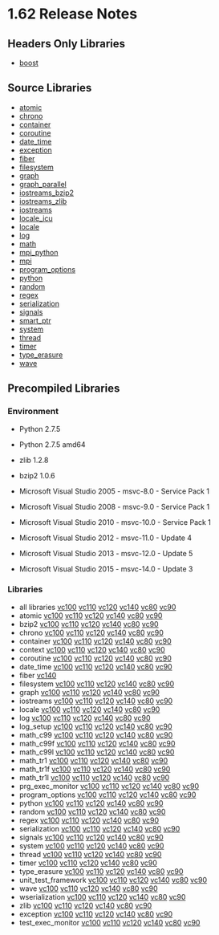 # 1.62 Release Notes

## Headers Only Libraries

- [boost](http://nuget.org/packages/boost/1.62.0.0)

## Source Libraries

- [atomic](http://nuget.org/packages/boost_atomic-src/1.62.0.0)
- [chrono](http://nuget.org/packages/boost_chrono-src/1.62.0.0)
- [container](http://nuget.org/packages/boost_container-src/1.62.0.0)
- [coroutine](http://nuget.org/packages/boost_coroutine-src/1.62.0.0)
- [date_time](http://nuget.org/packages/boost_date_time-src/1.62.0.0)
- [exception](http://nuget.org/packages/boost_exception-src/1.62.0.0)
- [fiber](http://nuget.org/packages/boost_fiber-src/1.62.0.0)
- [filesystem](http://nuget.org/packages/boost_filesystem-src/1.62.0.0)
- [graph](http://nuget.org/packages/boost_graph-src/1.62.0.0)
- [graph_parallel](http://nuget.org/packages/boost_graph_parallel-src/1.62.0.0)
- [iostreams_bzip2](http://nuget.org/packages/boost_iostreams_bzip2-src/1.62.0.0)
- [iostreams_zlib](http://nuget.org/packages/boost_iostreams_zlib-src/1.62.0.0)
- [iostreams](http://nuget.org/packages/boost_iostreams-src/1.62.0.0)
- [locale_icu](http://nuget.org/packages/boost_locale_icu-src/1.62.0.0)
- [locale](http://nuget.org/packages/boost_locale-src/1.62.0.0)
- [log](http://nuget.org/packages/boost_log-src/1.62.0.0)
- [math](http://nuget.org/packages/boost_math-src/1.62.0.0)
- [mpi_python](http://nuget.org/packages/boost_mpi_python-src/1.62.0.0)
- [mpi](http://nuget.org/packages/boost_mpi-src/1.62.0.0)
- [program_options](http://nuget.org/packages/boost_program_options-src/1.62.0.0)
- [python](http://nuget.org/packages/boost_python-src/1.62.0.0)
- [random](http://nuget.org/packages/boost_random-src/1.62.0.0)
- [regex](http://nuget.org/packages/boost_regex-src/1.62.0.0)
- [serialization](http://nuget.org/packages/boost_serialization-src/1.62.0.0)
- [signals](http://nuget.org/packages/boost_signals-src/1.62.0.0)
- [smart_ptr](http://nuget.org/packages/boost_smart_ptr-src/1.62.0.0)
- [system](http://nuget.org/packages/boost_system-src/1.62.0.0)
- [thread](http://nuget.org/packages/boost_thread-src/1.62.0.0)
- [timer](http://nuget.org/packages/boost_timer-src/1.62.0.0)
- [type_erasure](http://nuget.org/packages/boost_type_erasure-src/1.62.0.0)
- [wave](http://nuget.org/packages/boost_wave-src/1.62.0.0)

## Precompiled Libraries

### Environment

- Python 2.7.5
- Python 2.7.5 amd64
- zlib 1.2.8
- bzip2 1.0.6

- Microsoft Visual Studio 2005 - msvc-8.0 - Service Pack 1
- Microsoft Visual Studio 2008 - msvc-9.0 - Service Pack 1
- Microsoft Visual Studio 2010 - msvc-10.0 - Service Pack 1
- Microsoft Visual Studio 2012 - msvc-11.0 - Update 4
- Microsoft Visual Studio 2013 - msvc-12.0 - Update 5
- Microsoft Visual Studio 2015 - msvc-14.0 - Update 3

### Libraries

- all libraries [vc100](http://nuget.org/packages/boost-vc100/1.62.0.0) [vc110](http://nuget.org/packages/boost-vc110/1.62.0.0) [vc120](http://nuget.org/packages/boost-vc120/1.62.0.0) [vc140](http://nuget.org/packages/boost-vc140/1.62.0.0) [vc80](http://nuget.org/packages/boost-vc80/1.62.0.0) [vc90](http://nuget.org/packages/boost-vc90/1.62.0.0)
- atomic [vc100](http://nuget.org/packages/boost_atomic-vc100/1.62.0.0) [vc110](http://nuget.org/packages/boost_atomic-vc110/1.62.0.0) [vc120](http://nuget.org/packages/boost_atomic-vc120/1.62.0.0) [vc140](http://nuget.org/packages/boost_atomic-vc140/1.62.0.0) [vc80](http://nuget.org/packages/boost_atomic-vc80/1.62.0.0) [vc90](http://nuget.org/packages/boost_atomic-vc90/1.62.0.0)
- bzip2 [vc100](http://nuget.org/packages/boost_bzip2-vc100/1.62.0.0) [vc110](http://nuget.org/packages/boost_bzip2-vc110/1.62.0.0) [vc120](http://nuget.org/packages/boost_bzip2-vc120/1.62.0.0) [vc140](http://nuget.org/packages/boost_bzip2-vc140/1.62.0.0) [vc80](http://nuget.org/packages/boost_bzip2-vc80/1.62.0.0) [vc90](http://nuget.org/packages/boost_bzip2-vc90/1.62.0.0)
- chrono [vc100](http://nuget.org/packages/boost_chrono-vc100/1.62.0.0) [vc110](http://nuget.org/packages/boost_chrono-vc110/1.62.0.0) [vc120](http://nuget.org/packages/boost_chrono-vc120/1.62.0.0) [vc140](http://nuget.org/packages/boost_chrono-vc140/1.62.0.0) [vc80](http://nuget.org/packages/boost_chrono-vc80/1.62.0.0) [vc90](http://nuget.org/packages/boost_chrono-vc90/1.62.0.0)
- container [vc100](http://nuget.org/packages/boost_container-vc100/1.62.0.0) [vc110](http://nuget.org/packages/boost_container-vc110/1.62.0.0) [vc120](http://nuget.org/packages/boost_container-vc120/1.62.0.0) [vc140](http://nuget.org/packages/boost_container-vc140/1.62.0.0) [vc80](http://nuget.org/packages/boost_container-vc80/1.62.0.0) [vc90](http://nuget.org/packages/boost_container-vc90/1.62.0.0)
- context [vc100](http://nuget.org/packages/boost_context-vc100/1.62.0.0) [vc110](http://nuget.org/packages/boost_context-vc110/1.62.0.0) [vc120](http://nuget.org/packages/boost_context-vc120/1.62.0.0) [vc140](http://nuget.org/packages/boost_context-vc140/1.62.0.0) [vc80](http://nuget.org/packages/boost_context-vc80/1.62.0.0) [vc90](http://nuget.org/packages/boost_context-vc90/1.62.0.0)
- coroutine [vc100](http://nuget.org/packages/boost_coroutine-vc100/1.62.0.0) [vc110](http://nuget.org/packages/boost_coroutine-vc110/1.62.0.0) [vc120](http://nuget.org/packages/boost_coroutine-vc120/1.62.0.0) [vc140](http://nuget.org/packages/boost_coroutine-vc140/1.62.0.0) [vc80](http://nuget.org/packages/boost_coroutine-vc80/1.62.0.0) [vc90](http://nuget.org/packages/boost_coroutine-vc90/1.62.0.0)
- date_time [vc100](http://nuget.org/packages/boost_date_time-vc100/1.62.0.0) [vc110](http://nuget.org/packages/boost_date_time-vc110/1.62.0.0) [vc120](http://nuget.org/packages/boost_date_time-vc120/1.62.0.0) [vc140](http://nuget.org/packages/boost_date_time-vc140/1.62.0.0) [vc80](http://nuget.org/packages/boost_date_time-vc80/1.62.0.0) [vc90](http://nuget.org/packages/boost_date_time-vc90/1.62.0.0)
- fiber [vc140](http://nuget.org/packages/boost_fiber-vc140/1.62.0.0)
- filesystem [vc100](http://nuget.org/packages/boost_filesystem-vc100/1.62.0.0) [vc110](http://nuget.org/packages/boost_filesystem-vc110/1.62.0.0) [vc120](http://nuget.org/packages/boost_filesystem-vc120/1.62.0.0) [vc140](http://nuget.org/packages/boost_filesystem-vc140/1.62.0.0) [vc80](http://nuget.org/packages/boost_filesystem-vc80/1.62.0.0) [vc90](http://nuget.org/packages/boost_filesystem-vc90/1.62.0.0)
- graph [vc100](http://nuget.org/packages/boost_graph-vc100/1.62.0.0) [vc110](http://nuget.org/packages/boost_graph-vc110/1.62.0.0) [vc120](http://nuget.org/packages/boost_graph-vc120/1.62.0.0) [vc140](http://nuget.org/packages/boost_graph-vc140/1.62.0.0) [vc80](http://nuget.org/packages/boost_graph-vc80/1.62.0.0) [vc90](http://nuget.org/packages/boost_graph-vc90/1.62.0.0)
- iostreams [vc100](http://nuget.org/packages/boost_iostreams-vc100/1.62.0.0) [vc110](http://nuget.org/packages/boost_iostreams-vc110/1.62.0.0) [vc120](http://nuget.org/packages/boost_iostreams-vc120/1.62.0.0) [vc140](http://nuget.org/packages/boost_iostreams-vc140/1.62.0.0) [vc80](http://nuget.org/packages/boost_iostreams-vc80/1.62.0.0) [vc90](http://nuget.org/packages/boost_iostreams-vc90/1.62.0.0)
- locale [vc100](http://nuget.org/packages/boost_locale-vc100/1.62.0.0) [vc110](http://nuget.org/packages/boost_locale-vc110/1.62.0.0) [vc120](http://nuget.org/packages/boost_locale-vc120/1.62.0.0) [vc140](http://nuget.org/packages/boost_locale-vc140/1.62.0.0) [vc80](http://nuget.org/packages/boost_locale-vc80/1.62.0.0) [vc90](http://nuget.org/packages/boost_locale-vc90/1.62.0.0)
- log [vc100](http://nuget.org/packages/boost_log-vc100/1.62.0.0) [vc110](http://nuget.org/packages/boost_log-vc110/1.62.0.0) [vc120](http://nuget.org/packages/boost_log-vc120/1.62.0.0) [vc140](http://nuget.org/packages/boost_log-vc140/1.62.0.0) [vc80](http://nuget.org/packages/boost_log-vc80/1.62.0.0) [vc90](http://nuget.org/packages/boost_log-vc90/1.62.0.0)
- log_setup [vc100](http://nuget.org/packages/boost_log_setup-vc100/1.62.0.0) [vc110](http://nuget.org/packages/boost_log_setup-vc110/1.62.0.0) [vc120](http://nuget.org/packages/boost_log_setup-vc120/1.62.0.0) [vc140](http://nuget.org/packages/boost_log_setup-vc140/1.62.0.0) [vc80](http://nuget.org/packages/boost_log_setup-vc80/1.62.0.0) [vc90](http://nuget.org/packages/boost_log_setup-vc90/1.62.0.0)
- math_c99 [vc100](http://nuget.org/packages/boost_math_c99-vc100/1.62.0.0) [vc110](http://nuget.org/packages/boost_math_c99-vc110/1.62.0.0) [vc120](http://nuget.org/packages/boost_math_c99-vc120/1.62.0.0) [vc140](http://nuget.org/packages/boost_math_c99-vc140/1.62.0.0) [vc80](http://nuget.org/packages/boost_math_c99-vc80/1.62.0.0) [vc90](http://nuget.org/packages/boost_math_c99-vc90/1.62.0.0)
- math_c99f [vc100](http://nuget.org/packages/boost_math_c99f-vc100/1.62.0.0) [vc110](http://nuget.org/packages/boost_math_c99f-vc110/1.62.0.0) [vc120](http://nuget.org/packages/boost_math_c99f-vc120/1.62.0.0) [vc140](http://nuget.org/packages/boost_math_c99f-vc140/1.62.0.0) [vc80](http://nuget.org/packages/boost_math_c99f-vc80/1.62.0.0) [vc90](http://nuget.org/packages/boost_math_c99f-vc90/1.62.0.0)
- math_c99l [vc100](http://nuget.org/packages/boost_math_c99l-vc100/1.62.0.0) [vc110](http://nuget.org/packages/boost_math_c99l-vc110/1.62.0.0) [vc120](http://nuget.org/packages/boost_math_c99l-vc120/1.62.0.0) [vc140](http://nuget.org/packages/boost_math_c99l-vc140/1.62.0.0) [vc80](http://nuget.org/packages/boost_math_c99l-vc80/1.62.0.0) [vc90](http://nuget.org/packages/boost_math_c99l-vc90/1.62.0.0)
- math_tr1 [vc100](http://nuget.org/packages/boost_math_tr1-vc100/1.62.0.0) [vc110](http://nuget.org/packages/boost_math_tr1-vc110/1.62.0.0) [vc120](http://nuget.org/packages/boost_math_tr1-vc120/1.62.0.0) [vc140](http://nuget.org/packages/boost_math_tr1-vc140/1.62.0.0) [vc80](http://nuget.org/packages/boost_math_tr1-vc80/1.62.0.0) [vc90](http://nuget.org/packages/boost_math_tr1-vc90/1.62.0.0)
- math_tr1f [vc100](http://nuget.org/packages/boost_math_tr1f-vc100/1.62.0.0) [vc110](http://nuget.org/packages/boost_math_tr1f-vc110/1.62.0.0) [vc120](http://nuget.org/packages/boost_math_tr1f-vc120/1.62.0.0) [vc140](http://nuget.org/packages/boost_math_tr1f-vc140/1.62.0.0) [vc80](http://nuget.org/packages/boost_math_tr1f-vc80/1.62.0.0) [vc90](http://nuget.org/packages/boost_math_tr1f-vc90/1.62.0.0)
- math_tr1l [vc100](http://nuget.org/packages/boost_math_tr1l-vc100/1.62.0.0) [vc110](http://nuget.org/packages/boost_math_tr1l-vc110/1.62.0.0) [vc120](http://nuget.org/packages/boost_math_tr1l-vc120/1.62.0.0) [vc140](http://nuget.org/packages/boost_math_tr1l-vc140/1.62.0.0) [vc80](http://nuget.org/packages/boost_math_tr1l-vc80/1.62.0.0) [vc90](http://nuget.org/packages/boost_math_tr1l-vc90/1.62.0.0)
- prg_exec_monitor [vc100](http://nuget.org/packages/boost_prg_exec_monitor-vc100/1.62.0.0) [vc110](http://nuget.org/packages/boost_prg_exec_monitor-vc110/1.62.0.0) [vc120](http://nuget.org/packages/boost_prg_exec_monitor-vc120/1.62.0.0) [vc140](http://nuget.org/packages/boost_prg_exec_monitor-vc140/1.62.0.0) [vc80](http://nuget.org/packages/boost_prg_exec_monitor-vc80/1.62.0.0) [vc90](http://nuget.org/packages/boost_prg_exec_monitor-vc90/1.62.0.0)
- program_options [vc100](http://nuget.org/packages/boost_program_options-vc100/1.62.0.0) [vc110](http://nuget.org/packages/boost_program_options-vc110/1.62.0.0) [vc120](http://nuget.org/packages/boost_program_options-vc120/1.62.0.0) [vc140](http://nuget.org/packages/boost_program_options-vc140/1.62.0.0) [vc80](http://nuget.org/packages/boost_program_options-vc80/1.62.0.0) [vc90](http://nuget.org/packages/boost_program_options-vc90/1.62.0.0)
- python [vc100](http://nuget.org/packages/boost_python-vc100/1.62.0.0) [vc110](http://nuget.org/packages/boost_python-vc110/1.62.0.0) [vc120](http://nuget.org/packages/boost_python-vc120/1.62.0.0) [vc140](http://nuget.org/packages/boost_python-vc140/1.62.0.0) [vc80](http://nuget.org/packages/boost_python-vc80/1.62.0.0) [vc90](http://nuget.org/packages/boost_python-vc90/1.62.0.0)
- random [vc100](http://nuget.org/packages/boost_random-vc100/1.62.0.0) [vc110](http://nuget.org/packages/boost_random-vc110/1.62.0.0) [vc120](http://nuget.org/packages/boost_random-vc120/1.62.0.0) [vc140](http://nuget.org/packages/boost_random-vc140/1.62.0.0) [vc80](http://nuget.org/packages/boost_random-vc80/1.62.0.0) [vc90](http://nuget.org/packages/boost_random-vc90/1.62.0.0)
- regex [vc100](http://nuget.org/packages/boost_regex-vc100/1.62.0.0) [vc110](http://nuget.org/packages/boost_regex-vc110/1.62.0.0) [vc120](http://nuget.org/packages/boost_regex-vc120/1.62.0.0) [vc140](http://nuget.org/packages/boost_regex-vc140/1.62.0.0) [vc80](http://nuget.org/packages/boost_regex-vc80/1.62.0.0) [vc90](http://nuget.org/packages/boost_regex-vc90/1.62.0.0)
- serialization [vc100](http://nuget.org/packages/boost_serialization-vc100/1.62.0.0) [vc110](http://nuget.org/packages/boost_serialization-vc110/1.62.0.0) [vc120](http://nuget.org/packages/boost_serialization-vc120/1.62.0.0) [vc140](http://nuget.org/packages/boost_serialization-vc140/1.62.0.0) [vc80](http://nuget.org/packages/boost_serialization-vc80/1.62.0.0) [vc90](http://nuget.org/packages/boost_serialization-vc90/1.62.0.0)
- signals [vc100](http://nuget.org/packages/boost_signals-vc100/1.62.0.0) [vc110](http://nuget.org/packages/boost_signals-vc110/1.62.0.0) [vc120](http://nuget.org/packages/boost_signals-vc120/1.62.0.0) [vc140](http://nuget.org/packages/boost_signals-vc140/1.62.0.0) [vc80](http://nuget.org/packages/boost_signals-vc80/1.62.0.0) [vc90](http://nuget.org/packages/boost_signals-vc90/1.62.0.0)
- system [vc100](http://nuget.org/packages/boost_system-vc100/1.62.0.0) [vc110](http://nuget.org/packages/boost_system-vc110/1.62.0.0) [vc120](http://nuget.org/packages/boost_system-vc120/1.62.0.0) [vc140](http://nuget.org/packages/boost_system-vc140/1.62.0.0) [vc80](http://nuget.org/packages/boost_system-vc80/1.62.0.0) [vc90](http://nuget.org/packages/boost_system-vc90/1.62.0.0)
- thread [vc100](http://nuget.org/packages/boost_thread-vc100/1.62.0.0) [vc110](http://nuget.org/packages/boost_thread-vc110/1.62.0.0) [vc120](http://nuget.org/packages/boost_thread-vc120/1.62.0.0) [vc140](http://nuget.org/packages/boost_thread-vc140/1.62.0.0) [vc80](http://nuget.org/packages/boost_thread-vc80/1.62.0.0) [vc90](http://nuget.org/packages/boost_thread-vc90/1.62.0.0)
- timer [vc100](http://nuget.org/packages/boost_timer-vc100/1.62.0.0) [vc110](http://nuget.org/packages/boost_timer-vc110/1.62.0.0) [vc120](http://nuget.org/packages/boost_timer-vc120/1.62.0.0) [vc140](http://nuget.org/packages/boost_timer-vc140/1.62.0.0) [vc80](http://nuget.org/packages/boost_timer-vc80/1.62.0.0) [vc90](http://nuget.org/packages/boost_timer-vc90/1.62.0.0)
- type_erasure [vc100](http://nuget.org/packages/boost_type_erasure-vc100/1.62.0.0) [vc110](http://nuget.org/packages/boost_type_erasure-vc110/1.62.0.0) [vc120](http://nuget.org/packages/boost_type_erasure-vc120/1.62.0.0) [vc140](http://nuget.org/packages/boost_type_erasure-vc140/1.62.0.0) [vc80](http://nuget.org/packages/boost_type_erasure-vc80/1.62.0.0) [vc90](http://nuget.org/packages/boost_type_erasure-vc90/1.62.0.0)
- unit_test_framework [vc100](http://nuget.org/packages/boost_unit_test_framework-vc100/1.62.0.0) [vc110](http://nuget.org/packages/boost_unit_test_framework-vc110/1.62.0.0) [vc120](http://nuget.org/packages/boost_unit_test_framework-vc120/1.62.0.0) [vc140](http://nuget.org/packages/boost_unit_test_framework-vc140/1.62.0.0) [vc80](http://nuget.org/packages/boost_unit_test_framework-vc80/1.62.0.0) [vc90](http://nuget.org/packages/boost_unit_test_framework-vc90/1.62.0.0)
- wave [vc100](http://nuget.org/packages/boost_wave-vc100/1.62.0.0) [vc110](http://nuget.org/packages/boost_wave-vc110/1.62.0.0) [vc120](http://nuget.org/packages/boost_wave-vc120/1.62.0.0) [vc140](http://nuget.org/packages/boost_wave-vc140/1.62.0.0) [vc80](http://nuget.org/packages/boost_wave-vc80/1.62.0.0) [vc90](http://nuget.org/packages/boost_wave-vc90/1.62.0.0)
- wserialization [vc100](http://nuget.org/packages/boost_wserialization-vc100/1.62.0.0) [vc110](http://nuget.org/packages/boost_wserialization-vc110/1.62.0.0) [vc120](http://nuget.org/packages/boost_wserialization-vc120/1.62.0.0) [vc140](http://nuget.org/packages/boost_wserialization-vc140/1.62.0.0) [vc80](http://nuget.org/packages/boost_wserialization-vc80/1.62.0.0) [vc90](http://nuget.org/packages/boost_wserialization-vc90/1.62.0.0)
- zlib [vc100](http://nuget.org/packages/boost_zlib-vc100/1.62.0.0) [vc110](http://nuget.org/packages/boost_zlib-vc110/1.62.0.0) [vc120](http://nuget.org/packages/boost_zlib-vc120/1.62.0.0) [vc140](http://nuget.org/packages/boost_zlib-vc140/1.62.0.0) [vc80](http://nuget.org/packages/boost_zlib-vc80/1.62.0.0) [vc90](http://nuget.org/packages/boost_zlib-vc90/1.62.0.0)
- exception [vc100](http://nuget.org/packages/boost_exception-vc100/1.62.0.0) [vc110](http://nuget.org/packages/boost_exception-vc110/1.62.0.0) [vc120](http://nuget.org/packages/boost_exception-vc120/1.62.0.0) [vc140](http://nuget.org/packages/boost_exception-vc140/1.62.0.0) [vc80](http://nuget.org/packages/boost_exception-vc80/1.62.0.0) [vc90](http://nuget.org/packages/boost_exception-vc90/1.62.0.0)
- test_exec_monitor [vc100](http://nuget.org/packages/boost_test_exec_monitor-vc100/1.62.0.0) [vc110](http://nuget.org/packages/boost_test_exec_monitor-vc110/1.62.0.0) [vc120](http://nuget.org/packages/boost_test_exec_monitor-vc120/1.62.0.0) [vc140](http://nuget.org/packages/boost_test_exec_monitor-vc140/1.62.0.0) [vc80](http://nuget.org/packages/boost_test_exec_monitor-vc80/1.62.0.0) [vc90](http://nuget.org/packages/boost_test_exec_monitor-vc90/1.62.0.0)
